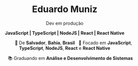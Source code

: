<h1 align="center">Eduardo Muniz</h1>
<p align="center">Dev em produção</p>
<p align="center"><b>JavaScript | TypeScript | NodeJS | React | React Native</b></p>
<p align="center">
  &nbsp; &nbsp; &nbsp; &nbsp; &nbsp; &nbsp; &nbsp; 📌 De <b>Salvador</b>, <b>Bahia</b>, <b>Brasil</b> &nbsp; 🎯 Focado em <b>JavaScript</b>, <b>TypeScript</b>, <b>NodeJS</b>, <b>React</b> e <b>React Native</b> 
</p>
<p align="center">
&nbsp; &nbsp; &nbsp; &nbsp; &nbsp;📚 Graduando em <b>Análise e Desenvolvimento de Sistemas</b>
</p>


<!--
**emuniz/emuniz** is a ✨ _special_ ✨ repository because its `README.md` (this file) appears on your GitHub profile.

Here are some ideas to get you started:

- 🔭 I’m currently working on ...
- 🌱 I’m currently learning ...
- 👯 I’m looking to collaborate on ...
- 🤔 I’m looking for help with ...
- 💬 Ask me about ...
- 📫 How to reach me: ...
- 😄 Pronouns: ...
- ⚡ Fun fact: ...
-->
